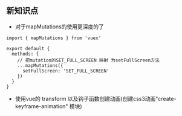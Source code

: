 ## 新知识点

- 对于mapMutations的使用更深度的了
```
import { mapMutations } from 'vuex'

export default {
  methods: {
    // 把mutation的SET_FULL_SCREEN 映射 为setFullScreen方法
    ...mapMutations({
      setFullScreen: 'SET_FULL_SCREEN'
    })
  }
}

```

- 使用vue的 transform 以及钩子函数创建动画(创建css3动画"create-keyframe-animation" 模块)